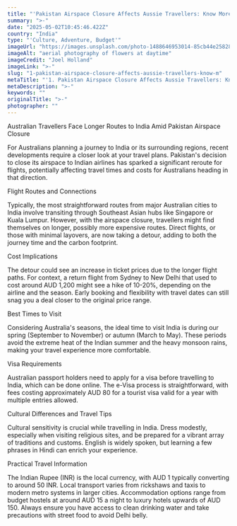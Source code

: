 ```yaml
---
title: "'Pakistan Airspace Closure Affects Aussie Travellers: Know More'"
summary: ">-"
date: "2025-05-02T10:45:46.422Z"
country: "India"
type: "'Culture, Adventure, Budget'"
imageUrl: "https://images.unsplash.com/photo-1488646953014-85cb44e25828?q=80&w=1935&auto=format&fit=crop&ixlib=rb-4.0.3&ixid=M3wxMjA3fDB8MHxwaG90by1wYWdlfHx8fGVufDB8fHx8fA%3D%3D"
imageAlt: "aerial photography of flowers at daytime"
imageCredit: "Joel Holland"
imageLink: ">-"
slug: "1-pakistan-airspace-closure-affects-aussie-travellers-know-m"
metaTitle: "'1. Pakistan Airspace Closure Affects Aussie Travellers: Know More'"
metaDescription: ">-"
keywords: ""
originalTitle: ">-"
photographer: ""
---
```



Australian Travellers Face Longer Routes to India Amid Pakistan Airspace Closure

For Australians planning a journey to India or its surrounding regions, recent developments require a closer look at your travel plans. Pakistan's decision to close its airspace to Indian airlines has sparked a significant reroute for flights, potentially affecting travel times and costs for Australians heading in that direction.

Flight Routes and Connections

Typically, the most straightforward routes from major Australian cities to India involve transiting through Southeast Asian hubs like Singapore or Kuala Lumpur. However, with the airspace closure, travellers might find themselves on longer, possibly more expensive routes. Direct flights, or those with minimal layovers, are now taking a detour, adding to both the journey time and the carbon footprint.

Cost Implications

The detour could see an increase in ticket prices due to the longer flight paths. For context, a return flight from Sydney to New Delhi that used to cost around AUD 1,200 might see a hike of 10-20%, depending on the airline and the season. Early booking and flexibility with travel dates can still snag you a deal closer to the original price range.

Best Times to Visit

Considering Australia's seasons, the ideal time to visit India is during our spring (September to November) or autumn (March to May). These periods avoid the extreme heat of the Indian summer and the heavy monsoon rains, making your travel experience more comfortable.

Visa Requirements

Australian passport holders need to apply for a visa before travelling to India, which can be done online. The e-Visa process is straightforward, with fees costing approximately AUD 80 for a tourist visa valid for a year with multiple entries allowed.

Cultural Differences and Travel Tips

Cultural sensitivity is crucial while travelling in India. Dress modestly, especially when visiting religious sites, and be prepared for a vibrant array of traditions and customs. English is widely spoken, but learning a few phrases in Hindi can enrich your experience.

Practical Travel Information

The Indian Rupee (INR) is the local currency, with AUD 1 typically converting to around 50 INR. Local transport varies from rickshaws and taxis to modern metro systems in larger cities. Accommodation options range from budget hostels at around AUD 15 a night to luxury hotels upwards of AUD 150. Always ensure you have access to clean drinking water and take precautions with street food to avoid Delhi belly.
